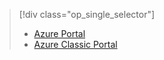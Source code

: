 > [!div class="op_single_selector"]
> * [Azure Portal](../articles/storage/storage-create-storage-account.md)
> * [Azure Classic Portal](../articles/storage/storage-create-storage-account-classic-portal.md)
> 
> 

